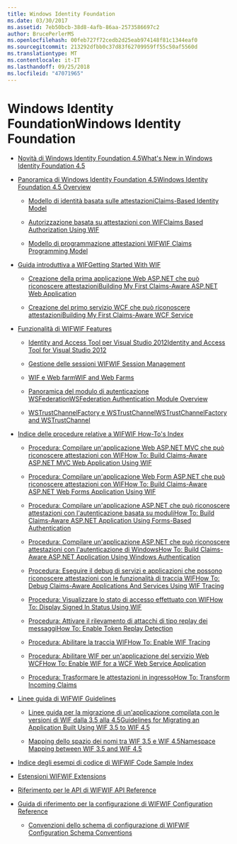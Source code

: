 ```yaml
---
title: Windows Identity Foundation
ms.date: 03/30/2017
ms.assetid: 7eb50bcb-38d8-4afb-86aa-2573586697c2
author: BrucePerlerMS
ms.openlocfilehash: 00feb727f72cedb2d25eab974148f81c1344eaf0
ms.sourcegitcommit: 213292dfbb0c37d83f62709959ff55c50af5560d
ms.translationtype: MT
ms.contentlocale: it-IT
ms.lasthandoff: 09/25/2018
ms.locfileid: "47071965"
---
```

# <a name="windows-identity-foundation"></a><span data-ttu-id="9b4b8-102">Windows Identity Foundation</span><span class="sxs-lookup"><span data-stu-id="9b4b8-102">Windows Identity Foundation</span></span>
-   [<span data-ttu-id="9b4b8-103">Novità di Windows Identity Foundation 4.5</span><span class="sxs-lookup"><span data-stu-id="9b4b8-103">What's New in Windows Identity Foundation 4.5</span></span>](../../../docs/framework/security/whats-new-in-wif.md)  
  
-   [<span data-ttu-id="9b4b8-104">Panoramica di Windows Identity Foundation 4.5</span><span class="sxs-lookup"><span data-stu-id="9b4b8-104">Windows Identity Foundation 4.5 Overview</span></span>](../../../docs/framework/security/wif-overview.md)  
  
    -   [<span data-ttu-id="9b4b8-105">Modello di identità basata sulle attestazioni</span><span class="sxs-lookup"><span data-stu-id="9b4b8-105">Claims-Based Identity Model</span></span>](../../../docs/framework/security/claims-based-identity-model.md)  
  
    -   [<span data-ttu-id="9b4b8-106">Autorizzazione basata su attestazioni con WIF</span><span class="sxs-lookup"><span data-stu-id="9b4b8-106">Claims Based Authorization Using WIF</span></span>](../../../docs/framework/security/claims-based-authorization-using-wif.md)  
  
    -   [<span data-ttu-id="9b4b8-107">Modello di programmazione attestazioni WIF</span><span class="sxs-lookup"><span data-stu-id="9b4b8-107">WIF Claims Programming Model</span></span>](../../../docs/framework/security/wif-claims-programming-model.md)  
  
-   [<span data-ttu-id="9b4b8-108">Guida introduttiva a WIF</span><span class="sxs-lookup"><span data-stu-id="9b4b8-108">Getting Started With WIF</span></span>](../../../docs/framework/security/getting-started-with-wif.md)  
  
    -   [<span data-ttu-id="9b4b8-109">Creazione della prima applicazione Web ASP.NET che può riconoscere attestazioni</span><span class="sxs-lookup"><span data-stu-id="9b4b8-109">Building My First Claims-Aware ASP.NET Web Application</span></span>](../../../docs/framework/security/building-my-first-claims-aware-aspnet-web-app.md)  
  
    -   [<span data-ttu-id="9b4b8-110">Creazione del primo servizio WCF che può riconoscere attestazioni</span><span class="sxs-lookup"><span data-stu-id="9b4b8-110">Building My First Claims-Aware WCF Service</span></span>](../../../docs/framework/security/building-my-first-claims-aware-wcf-service.md)  
  
-   [<span data-ttu-id="9b4b8-111">Funzionalità di WIF</span><span class="sxs-lookup"><span data-stu-id="9b4b8-111">WIF Features</span></span>](../../../docs/framework/security/wif-features.md)  
  
    -   [<span data-ttu-id="9b4b8-112">Identity and Access Tool per Visual Studio 2012</span><span class="sxs-lookup"><span data-stu-id="9b4b8-112">Identity and Access Tool for Visual Studio 2012</span></span>](../../../docs/framework/security/identity-and-access-tool-for-vs.md)  
  
    -   [<span data-ttu-id="9b4b8-113">Gestione delle sessioni WIF</span><span class="sxs-lookup"><span data-stu-id="9b4b8-113">WIF Session Management</span></span>](../../../docs/framework/security/wif-session-management.md)  
  
    -   [<span data-ttu-id="9b4b8-114">WIF e Web farm</span><span class="sxs-lookup"><span data-stu-id="9b4b8-114">WIF and Web Farms</span></span>](../../../docs/framework/security/wif-and-web-farms.md)  
  
    -   [<span data-ttu-id="9b4b8-115">Panoramica del modulo di autenticazione WSFederation</span><span class="sxs-lookup"><span data-stu-id="9b4b8-115">WSFederation Authentication Module Overview</span></span>](../../../docs/framework/security/wsfederation-authentication-module-overview.md)  
  
    -   [<span data-ttu-id="9b4b8-116">WSTrustChannelFactory e WSTrustChannel</span><span class="sxs-lookup"><span data-stu-id="9b4b8-116">WSTrustChannelFactory and WSTrustChannel</span></span>](../../../docs/framework/security/wstrustchannelfactory-and-wstrustchannel.md)  
  
-   [<span data-ttu-id="9b4b8-117">Indice delle procedure relative a WIF</span><span class="sxs-lookup"><span data-stu-id="9b4b8-117">WIF How-To's Index</span></span>](../../../docs/framework/security/wif-how-tos-index.md)  
  
    -   [<span data-ttu-id="9b4b8-118">Procedura: Compilare un'applicazione Web ASP.NET MVC che può riconoscere attestazioni con WIF</span><span class="sxs-lookup"><span data-stu-id="9b4b8-118">How To: Build Claims-Aware ASP.NET MVC Web Application Using WIF</span></span>](../../../docs/framework/security/how-to-build-claims-aware-aspnet-mvc-web-app-using-wif.md)  
  
    -   [<span data-ttu-id="9b4b8-119">Procedura: Compilare un'applicazione Web Form ASP.NET che può riconoscere attestazioni con WIF</span><span class="sxs-lookup"><span data-stu-id="9b4b8-119">How To: Build Claims-Aware ASP.NET Web Forms Application Using WIF</span></span>](../../../docs/framework/security/how-to-build-claims-aware-aspnet-web-forms-app-using-wif.md)  
  
    -   [<span data-ttu-id="9b4b8-120">Procedura: Compilare un'applicazione ASP.NET che può riconoscere attestazioni con l'autenticazione basata su moduli</span><span class="sxs-lookup"><span data-stu-id="9b4b8-120">How To: Build Claims-Aware ASP.NET Application Using Forms-Based Authentication</span></span>](../../../docs/framework/security/claims-aware-aspnet-app-forms-authentication.md)  
  
    -   [<span data-ttu-id="9b4b8-121">Procedura: Compilare un'applicazione ASP.NET che può riconoscere attestazioni con l'autenticazione di Windows</span><span class="sxs-lookup"><span data-stu-id="9b4b8-121">How To: Build Claims-Aware ASP.NET Application Using Windows Authentication</span></span>](../../../docs/framework/security/how-to-build-claims-aware-aspnet-app-using-windows-authentication.md)  
  
    -   [<span data-ttu-id="9b4b8-122">Procedura: Eseguire il debug di servizi e applicazioni che possono riconoscere attestazioni con le funzionalità di traccia WIF</span><span class="sxs-lookup"><span data-stu-id="9b4b8-122">How To: Debug Claims-Aware Applications And Services Using WIF Tracing</span></span>](../../../docs/framework/security/how-to-debug-claims-aware-applications-and-services-using-wif-tracing.md)  
  
    -   [<span data-ttu-id="9b4b8-123">Procedura: Visualizzare lo stato di accesso effettuato con WIF</span><span class="sxs-lookup"><span data-stu-id="9b4b8-123">How To: Display Signed In Status Using WIF</span></span>](../../../docs/framework/security/how-to-display-signed-in-status-using-wif.md)  
  
    -   [<span data-ttu-id="9b4b8-124">Procedura: Attivare il rilevamento di attacchi di tipo replay dei messaggi</span><span class="sxs-lookup"><span data-stu-id="9b4b8-124">How To: Enable Token Replay Detection</span></span>](../../../docs/framework/security/how-to-enable-token-replay-detection.md)  
  
    -   [<span data-ttu-id="9b4b8-125">Procedura: Abilitare la traccia WIF</span><span class="sxs-lookup"><span data-stu-id="9b4b8-125">How To: Enable WIF Tracing</span></span>](../../../docs/framework/security/how-to-enable-wif-tracing.md)  
  
    -   [<span data-ttu-id="9b4b8-126">Procedura: Abilitare WIF per un'applicazione del servizio Web WCF</span><span class="sxs-lookup"><span data-stu-id="9b4b8-126">How To: Enable WIF for a WCF Web Service Application</span></span>](../../../docs/framework/security/how-to-enable-wif-for-a-wcf-web-service-application.md)  
  
    -   [<span data-ttu-id="9b4b8-127">Procedura: Trasformare le attestazioni in ingresso</span><span class="sxs-lookup"><span data-stu-id="9b4b8-127">How To: Transform Incoming Claims</span></span>](../../../docs/framework/security/how-to-transform-incoming-claims.md)  
  
-   [<span data-ttu-id="9b4b8-128">Linee guida di WIF</span><span class="sxs-lookup"><span data-stu-id="9b4b8-128">WIF Guidelines</span></span>](../../../docs/framework/security/wif-guidelines.md)  
  
    -   [<span data-ttu-id="9b4b8-129">Linee guida per la migrazione di un'applicazione compilata con le versioni di WIF dalla 3.5 alla 4.5</span><span class="sxs-lookup"><span data-stu-id="9b4b8-129">Guidelines for Migrating an Application Built Using WIF 3.5 to WIF 4.5</span></span>](../../../docs/framework/security/guidelines-for-migrating-an-application-built-using-wif-3-5-to-wif-4-5.md)  
  
    -   [<span data-ttu-id="9b4b8-130">Mapping dello spazio dei nomi tra WIF 3.5 e WIF 4.5</span><span class="sxs-lookup"><span data-stu-id="9b4b8-130">Namespace Mapping between WIF 3.5 and WIF 4.5</span></span>](../../../docs/framework/security/namespace-mapping-between-wif-3-5-and-wif-4-5.md)  
  
-   [<span data-ttu-id="9b4b8-131">Indice degli esempi di codice di WIF</span><span class="sxs-lookup"><span data-stu-id="9b4b8-131">WIF Code Sample Index</span></span>](../../../docs/framework/security/wif-code-sample-index.md)  
  
-   [<span data-ttu-id="9b4b8-132">Estensioni WIF</span><span class="sxs-lookup"><span data-stu-id="9b4b8-132">WIF Extensions</span></span>](../../../docs/framework/security/wif-extensions.md)  
  
-   [<span data-ttu-id="9b4b8-133">Riferimento per le API di WIF</span><span class="sxs-lookup"><span data-stu-id="9b4b8-133">WIF API Reference</span></span>](../../../docs/framework/security/wif-api-reference.md)  
  
-   [<span data-ttu-id="9b4b8-134">Guida di riferimento per la configurazione di WIF</span><span class="sxs-lookup"><span data-stu-id="9b4b8-134">WIF Configuration Reference</span></span>](../../../docs/framework/security/wif-configuration-reference.md)  
  
    -   [<span data-ttu-id="9b4b8-135">Convenzioni dello schema di configurazione di WIF</span><span class="sxs-lookup"><span data-stu-id="9b4b8-135">WIF Configuration Schema Conventions</span></span>](../../../docs/framework/security/wif-configuration-schema-conventions.md)

